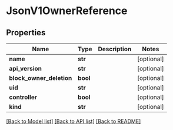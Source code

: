 # JsonV1OwnerReference


## Properties
Name | Type | Description | Notes
------------ | ------------- | ------------- | -------------
**name** | **str** |  | [optional] 
**api_version** | **str** |  | [optional] 
**block_owner_deletion** | **bool** |  | [optional] 
**uid** | **str** |  | [optional] 
**controller** | **bool** |  | [optional] 
**kind** | **str** |  | [optional] 

[[Back to Model list]](../README.md#documentation-for-models) [[Back to API list]](../README.md#documentation-for-api-endpoints) [[Back to README]](../README.md)


